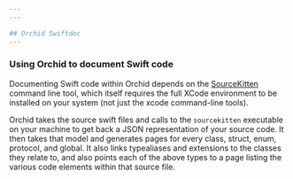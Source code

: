 ```yaml
---
---

## Orchid Swiftdoc
---
```


### Using Orchid to document Swift code

Documenting Swift code within Orchid depends on the [SourceKitten](https://github.com/jpsim/SourceKitten) command line
tool, which itself requires the full XCode environment to be installed on your system (not just the xcode command-line 
tools).

Orchid takes the source swift files and calls to the `sourcekitten` executable on your machine to get back a JSON 
representation of your source code. It then takes that model and generates pages for every class, struct, enum, 
protocol, and global. It also links typealiases and extensions to the classes they relate to, and also points each of 
the above types to a page listing the various code elements within that source file.